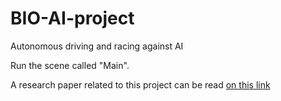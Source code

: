 # BIO-AI-project
 Autonomous driving and racing against AI

Run the scene called "Main".

A research paper related to this project can be read [on this link](https://drive.google.com/file/d/1w953XrWkOnaSqiJ8dTPcDKlJ2VL1bBM6/view)
